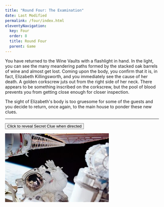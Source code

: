 ```yaml
---
title: "Round Four: The Examination"
date: Last Modified
permalink: /four/index.html
eleventyNavigation:
  key: Four
  order: 8
  title: Round Four
  parent: Game
---
```

You have returned to the Wine Vaults with a flashlight in hand. In the light, you can see the many meandering paths formed by the stacked oak barrels of wine and almost get lost. Coming upon the body, you confirm that it is, in fact, Elizabeth Killingsworth, and you immediately see the cause of her death. A golden corkscrew juts out from the right side of her neck. There appears to be something inscribed on the corkscrew, but the pool of blood prevents you from getting close enough for closer inspection.

The sight of Elizabeth's body is too gruesome for some of the guests and you decide to return, once again, to the main house to ponder these new clues.

---

<script src="//unpkg.com/alpinejs" defer></script>

<div x-data="{ open: false }">
    <button class="font-bold py-2 px-6 rounded" @click="open = true" style="border:1px solid gray;">Click to reveal Secret Clue when directed</button>
    <p x-show="open">
        <img src="/content/images/hello.jpg" />
    </p>
</div>